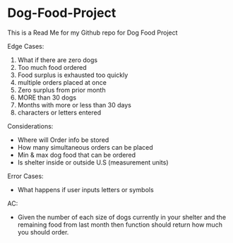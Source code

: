 # Dog-Food-Project

This is a Read Me for my Github repo for Dog Food Project 

Edge Cases:
 
1. What if there are zero dogs
2. Too much food ordered
3. Food surplus is exhausted too quickly
4. multiple orders placed at once
5. Zero surplus from prior month
6. MORE than 30 dogs
7. Months with more or less than 30 days
8. characters or letters entered

Considerations: 

- Where will Order info be stored
- How many simultaneous orders can be placed
- Min & max dog food that can be ordered
- Is shelter inside or outside U.S (measurement units)

Error Cases: 

- What happens if user inputs letters or symbols

AC: 

- Given the number of each size of dogs currently in your shelter and the remaining food from last month then
  function should return how much you should order.
